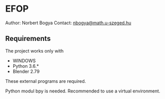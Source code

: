# EFOP
Author: Norbert Bogya
Contact: nbogya@math.u-szeged.hu

## Requirements
The project works only with

- WINDOWS
- Python 3.6.*
- Blender 2.79

These external programs are required.

Python modul bpy is needed.
Recommended to use a virtual environment.
